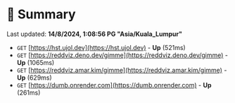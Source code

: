 # 📖 Summary
Last updated: **14/8/2024, 1:08:56 PG "Asia/Kuala_Lumpur"**

- `GET` [https://hst.ujol.dev](https://hst.ujol.dev) - **Up** (521ms)
- `GET` [https://reddviz.deno.dev/gimme](https://reddviz.deno.dev/gimme) - **Up** (1065ms)
- `GET` [https://reddviz.amar.kim/gimme](https://reddviz.amar.kim/gimme) - **Up** (629ms)
- `GET` [https://dumb.onrender.com](https://dumb.onrender.com) - **Up** (261ms)

